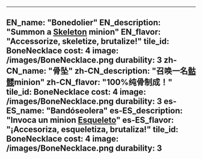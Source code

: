 ---

EN_name: "Bonedolier"
EN_description: "Summon a <a href = '../unknown_type000#MinionSkeleton'>Skeleton</a> minion"
EN_flavor: "Accessorize, skeletize, brutalize!"
tile_id: BoneNecklace
cost: 4
image: /images/BoneNecklace.png
durability: 3
zh-CN_name: "骨坠"
zh-CN_description: "召唤一名<a href = '../unknown_type000#MinionSkeleton'>骷髅</a>minion"
zh-CN_flavor: "100%纯骨制成！"
tile_id: BoneNecklace
cost: 4
image: /images/BoneNecklace.png
durability: 3
es-ES_name: "Bandóseolera"
es-ES_description: "Invoca un minion <a href = '../unknown_type000#MinionSkeleton'>Esqueleto</a>"
es-ES_flavor: "¡Accesoriza, esqueletiza, brutaliza!"
tile_id: BoneNecklace
cost: 4
image: /images/BoneNecklace.png
durability: 3
---